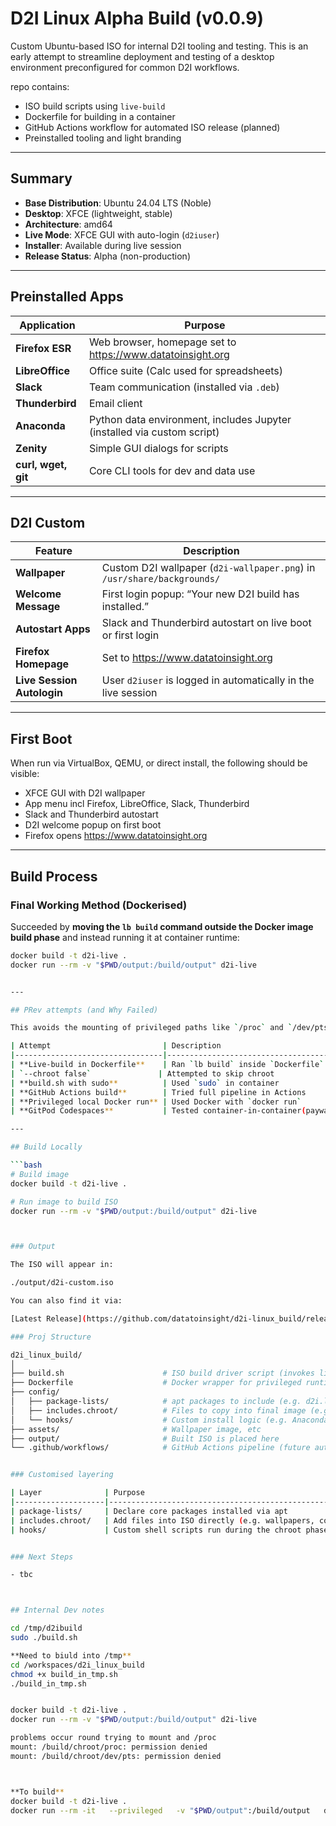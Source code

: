 # D2I Linux Alpha Build (v0.0.9)

Custom Ubuntu-based ISO for internal D2I tooling and testing. This is an early attempt to streamline deployment and testing of a desktop environment preconfigured for common D2I workflows.

repo contains:

- ISO build scripts using `live-build`
- Dockerfile for building in a container
- GitHub Actions workflow for automated ISO release (planned)
- Preinstalled tooling and light branding

---

## Summary

- **Base Distribution**: Ubuntu 24.04 LTS (Noble)
- **Desktop**: XFCE (lightweight, stable)
- **Architecture**: amd64
- **Live Mode**: XFCE GUI with auto-login (`d2iuser`)
- **Installer**: Available during live session
- **Release Status**: Alpha (non-production)

---

## Preinstalled Apps

| Application     | Purpose                                                                 |
|-----------------|--------------------------------------------------------------------------|
| **Firefox ESR** | Web browser, homepage set to https://www.datatoinsight.org              |
| **LibreOffice** | Office suite (Calc used for spreadsheets)                               |
| **Slack**       | Team communication (installed via `.deb`)                               |
| **Thunderbird** | Email client                                                            |
| **Anaconda**    | Python data environment, includes Jupyter (installed via custom script) |
| **Zenity**      | Simple GUI dialogs for scripts                                           |
| **curl, wget, git** | Core CLI tools for dev and data use                                 |

---

## D2I Custom

| Feature                     | Description                                                                 |
|-----------------------------|-----------------------------------------------------------------------------|
| **Wallpaper**              | Custom D2I wallpaper (`d2i-wallpaper.png`) in `/usr/share/backgrounds/`     |
| **Welcome Message**        | First login popup: “Your new D2I build has installed.”                      |
| **Autostart Apps**         | Slack and Thunderbird autostart on live boot or first login                 |
| **Firefox Homepage**       | Set to https://www.datatoinsight.org                                       |
| **Live Session Autologin** | User `d2iuser` is logged in automatically in the live session                |

---

## First Boot

When run via VirtualBox, QEMU, or direct install, the following should be visible:

- XFCE GUI with D2I wallpaper
- App menu incl Firefox, LibreOffice, Slack, Thunderbird
- Slack and Thunderbird autostart
- D2I welcome popup on first boot
- Firefox opens https://www.datatoinsight.org


---

## Build Process

### Final Working Method (Dockerised)

Succeeded by **moving the `lb build` command outside the Docker image build phase** and instead running it at container runtime:

```bash
docker build -t d2i-live .
docker run --rm -v "$PWD/output:/build/output" d2i-live


---

## PRev attempts (and Why Failed)

This avoids the mounting of privileged paths like `/proc` and `/dev/pts` inside the Dockerfile, which fails in unprivileged environments like GitHub Codespaces and GitPod.

| Attempt                         | Description                                 | Status | Problem                                                                 |
|---------------------------------|---------------------------------------------|--------|-------------------------------------------------------------------------|
| **Live-build in Dockerfile**    | Ran `lb build` inside `Dockerfile`          | ❌     | Failed to mount `/proc`, `/dev/pts` during `chroot` stage              |
| `--chroot false`               | Attempted to skip chroot                    | ❌     | Not respected by all live-build hooks, still attempted to mount        |
| **build.sh with sudo**          | Used `sudo` in container                    | ❌     | `sudo: command not found` (Docker build runs as root already)          |
| **GitHub Actions build**        | Tried full pipeline in Actions              | ❌     | Same mount errors, GitHub runners do not support `--privileged` builds |
| **Privileged local Docker run** | Used Docker with `docker run`              | ✅     | Worked, allowed mounts during runtime                                  |
| **GitPod Codespaces**           | Tested container-in-container(paywall)               | ❌     | Still hit `/proc` and `/dev/pts` restrictions due to nesting           |

---

## Build Locally

```bash
# Build image
docker build -t d2i-live .

# Run image to build ISO
docker run --rm -v "$PWD/output:/build/output" d2i-live



### Output

The ISO will appear in:

./output/d2i-custom.iso

You can also find it via:

[Latest Release](https://github.com/datatoinsight/d2i-linux_build/releases/latest)

### Proj Structure

d2i_linux_build/
│
├── build.sh                      # ISO build driver script (invokes live-build)
├── Dockerfile                    # Docker wrapper for privileged runtime
├── config/
│   ├── package-lists/            # apt packages to include (e.g. d2i.list.chroot)
│   ├── includes.chroot/          # Files to copy into final image (e.g. wallpaper)
│   └── hooks/                    # Custom install logic (e.g. Anaconda installer)
├── assets/                       # Wallpaper image, etc
├── output/                       # Built ISO is placed here
└── .github/workflows/            # GitHub Actions pipeline (future automation)


### Customised layering

| Layer              | Purpose                                                 |
|--------------------|---------------------------------------------------------|
| package-lists/     | Declare core packages installed via apt           |
| includes.chroot/   | Add files into ISO directly (e.g. wallpapers, configs) |
| hooks/             | Custom shell scripts run during the chroot phase   |


### Next Steps

- tbc



## Internal Dev notes

cd /tmp/d2ibuild
sudo ./build.sh

**Need to biuld into /tmp**
cd /workspaces/d2i_linux_build
chmod +x build_in_tmp.sh
./build_in_tmp.sh


docker build -t d2i-live .
docker run --rm -v "$PWD/output:/build/output" d2i-live

problems occur round trying to mount and /proc
mount: /build/chroot/proc: permission denied
mount: /build/chroot/dev/pts: permission denied



**To build**
docker build -t d2i-live .
docker run --rm -it   --privileged   -v "$PWD/output":/build/output   d2i-live   bash -c "./build.sh && lb build && mv live-image-amd64.hybrid.iso output/d2i-custom.iso"
